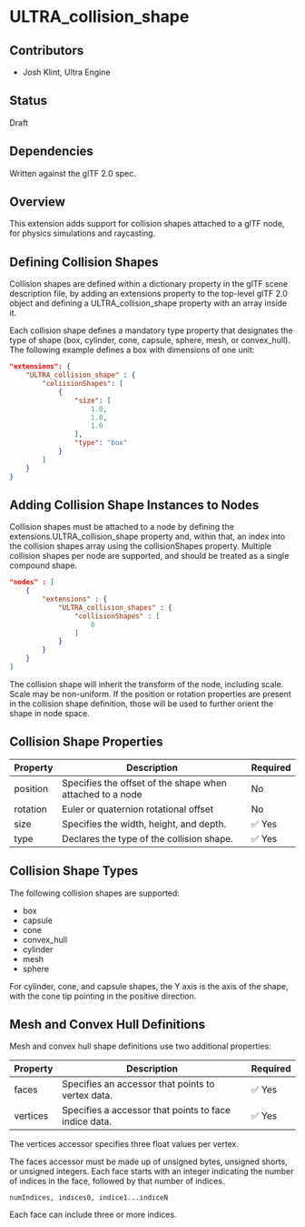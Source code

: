 # ULTRA_collision_shape

## Contributors

- Josh Klint, Ultra Engine

## Status

Draft

## Dependencies

Written against the glTF 2.0 spec.

## Overview

This extension adds support for collision shapes attached to a glTF node, for physics simulations and raycasting.

## Defining Collision Shapes

Collision shapes are defined within a dictionary property in the glTF scene description file, by adding an extensions property to the top-level glTF 2.0 object and defining a ULTRA_collision_shape property with an array inside it.

Each collision shape defines a mandatory type property that designates the type of shape (box, cylinder, cone, capsule, sphere, mesh, or convex_hull). The following example defines a box with dimensions of one unit:

```json
"extensions": {
    "ULTRA_collision_shape" : {
        "coliisionShapes": [
            {
                "size": [
                    1.0,
                    1.0,
                    1.0
                ],
                "type": "box"
            }
        ]
    }
}
```

## Adding Collision Shape Instances to Nodes

Collision shapes must be attached to a node by defining the extensions.ULTRA_collision_shape property and, within that, an index into the collision shapes array using the collisionShapes property. Multiple collision shapes per node are supported, and should be treated as a single compound shape.

```json
"nodes" : [
    {
        "extensions" : {
            "ULTRA_collision_shapes" : {
                "collisionShapes" : [
                    0
                ]
            }
        }
    }            
]
```

The collision shape will inherit the transform of the node, including scale. Scale may be non-uniform. If the position or rotation properties are present in the collision shape definition, those will be used to further orient the shape in node space.

## Collision Shape Properties

| Property | Description | Required |
|---|---|---|
| position | Specifies the offset of the shape when attached to a node | No |
| rotation | Euler or quaternion rotational offset | No |
| size | Specifies the width, height, and depth. | :white_check_mark: Yes |
| type | Declares the type of the collision shape. | :white_check_mark: Yes |

## Collision Shape Types

The following collision shapes are supported:

- box
- capsule
- cone
- convex_hull
- cylinder
- mesh
- sphere

For cylinder, cone, and capsule shapes, the Y axis is the axis of the shape, with the cone tip pointing in the positive direction.

## Mesh and Convex Hull Definitions

Mesh and convex hull shape definitions use two additional properties:

| Property | Description | Required |
|---|---|---|
| faces | Specifies an accessor that points to vertex data. | :white_check_mark: Yes |
| vertices | Specifies a accessor that points to face indice data. | :white_check_mark: Yes |

The vertices accessor specifies three float values per vertex.

The faces accessor must be made up of unsigned bytes, unsigned shorts, or unsigned integers. Each face starts with an integer indicating the number of indices in the face, followed by that number of indices.

```numIndices, indices0, indice1...indiceN```

Each face can include three or more indices.
